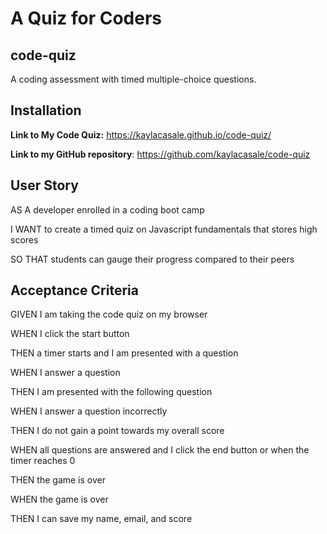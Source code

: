 # A Quiz for Coders

## code-quiz
A coding assessment with timed multiple-choice questions. 

## Installation
**Link to My Code Quiz:** https://kaylacasale.github.io/code-quiz/ 

**Link to my GitHub repository**: https://github.com/kaylacasale/code-quiz 

## User Story
AS A developer enrolled in a coding boot camp

I WANT to create a timed quiz on Javascript fundamentals that stores high scores

SO THAT students can gauge their progress compared to their peers

## Acceptance Criteria
GIVEN I am taking the code quiz on my browser

WHEN I click the start button

THEN a timer starts and I am presented with a question

WHEN I answer a question 

THEN I am presented with the following question

WHEN I answer a question incorrectly

THEN I do not gain a point towards my overall score

WHEN all questions are answered and I click the end button or when the timer reaches 0

THEN the game is over

WHEN the game is over

THEN I can save my name, email, and score


